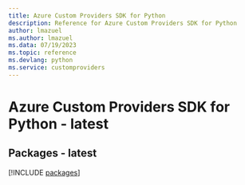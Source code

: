 ```yaml
---
title: Azure Custom Providers SDK for Python
description: Reference for Azure Custom Providers SDK for Python
author: lmazuel
ms.author: lmazuel
ms.data: 07/19/2023
ms.topic: reference
ms.devlang: python
ms.service: customproviders
---
```

# Azure Custom Providers SDK for Python - latest
## Packages - latest
[!INCLUDE [packages](custom-providers-index.md)]